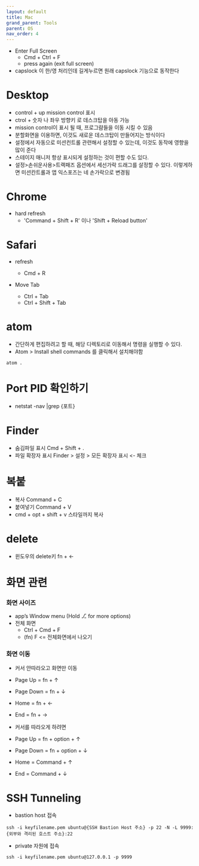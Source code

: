 ```yaml
---
layout: default
title: Mac
grand_parent: Tools
parent: OS
nav_order: 4
---
```


 * Enter Full Screen
   + Cmd + Ctrl + F
   + press again (exit full screen)
* capslock 이 한/영 처리인데 길게누르면 원래 capslock 기능으로 동작한다




# Desktop 

* control + up mission control 표시
* ctrol + 숫자 나 좌우 방향키 로 데스크탑을 아동 가능
* mission control이 표시 될 때, 프로그럄들을 이동 시킬 수 있음
* 분할화면을 이용하면, 이것도 새로운 데스크탑이 만들어지는 방식이다
* 설정에서 자동으로 미션컨트롤 관련해서 설정할 수 있는데, 이것도 동작에 영향을 많이 준다
* 스테이지 매니저 항상 표시되게 설정하는 것이 편할 수도 있다.
* 설정>손쉬운사용>트랙패즈 옵션에서 세선가락 드래그를 살정할 수 있다. 이렇게하면 미션칸트롤과 앱 익스포즈는 네 손가락으로 변경됨



# Chrome 

* hard refresh
  + 'Command + Shift + R' 이나 'Shift + Reload button'

# Safari 

* refresh 
  + Cmd + R

* Move Tab
  + Ctrl + Tab
  + Ctrl + Shift + Tab


# atom
 * 간단하게 편집하려고 할 때, 해당 디렉토리로 이동해서 명령을 실행할 수 있다.
 * Atom > Install shell commands 를 클릭해서 설치해야함
```
atom .
```

# Port PID 확인하기
 * netstat -nav |grep {포트}

# Finder
* 숨김파일 표시 Cmd + Shift + .
* 파일 확장자 표시 Finder > 설정 > 모든 확장자 표시 <- 체크

# 복붙

 * 복사 Command + C
 * 붙여넣기 Command + V
 * cmd + opt + shift + v 스타일까지 복사

# delete
 * 윈도우의 delete키 fn + <-

# 화면 관련

### 화면 사이즈
 * app’s Window menu (Hold ⎇ for more options)
 * 전체 화면
   + Ctrl + Cmd + F
   + (fn) F    <= 전체화면에서 나오기   


### 화면 이동
 * 커서 안따라오고 화면만 이동
 * Page Up   =  fn + ↑
 * Page Down  =  fn + ↓
 * Home  =  fn + ←
 * End  =  fn + →

 * 커서를 따라오게 하려면
 * Page Up  =  fn + option + ↑
 * Page Down  =  fn + option + ↓
 * Home =  Command + ↑
 * End =  Command + ↓


# SSH Tunneling

 * bastion host 접속
```
ssh -i keyfilename.pem ubuntu@{SSH Bastion Host 주소} -p 22 -N -L 9999:{외부와 격리된 호스트 주소}:22
```

 * private 자원에 접속
```
ssh -i keyfilename.pem ubuntu@127.0.0.1 -p 9999
```
